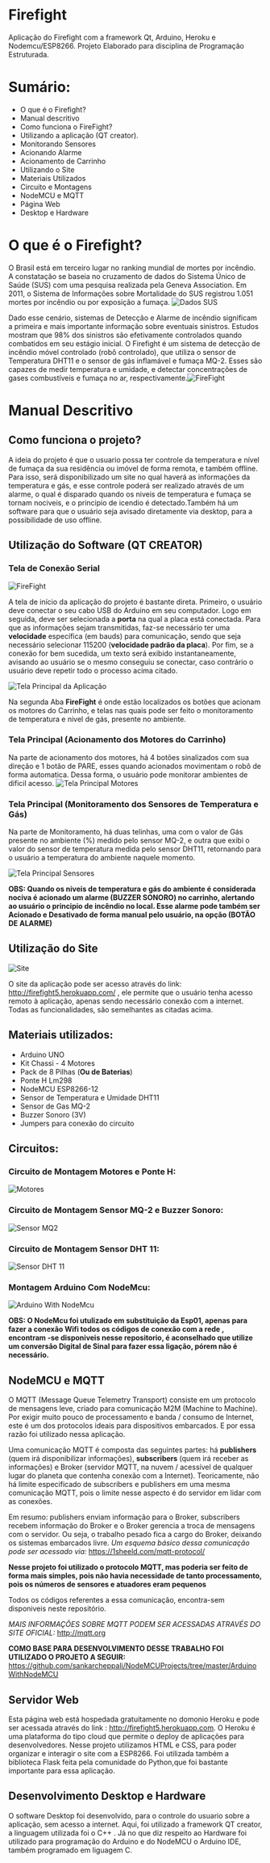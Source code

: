 # Firefight
Aplicação do Firefight com a framework Qt, Arduino, Heroku e Nodemcu/ESP8266.
Projeto Elaborado para disciplina de Programação Estruturada.

# Sumário:
* O que é o Firefight? 
* Manual descritivo
* Como funciona o FireFight?
* Utilizando a aplicação (QT creator).
* Monitorando Sensores
* Acionando Alarme
* Acionamento de Carrinho
* Utilizando o Site
* Materiais Utilizados
* Circuito e Montagens
* NodeMCU e MQTT
* Página Web
* Desktop e Hardware

# O que é o Firefight? 
  O Brasil está em terceiro lugar no ranking mundial de mortes por incêndio. A constatação se baseia no cruzamento de dados do Sistema Único de Saúde (SUS) com uma pesquisa realizada pela Geneva Association. Em 2011, o Sistema de Informações sobre Mortalidade do SUS registrou 1.051 mortes por incêndio ou por exposição a fumaça.  ![Dados SUS](pic/1.jpg)
  
  
   Dado esse cenário, sistemas de Detecção e Alarme de incêndio significam a primeira e mais importante informação sobre eventuais sinistros. Estudos mostram que 98% dos sinistros são efetivamente controlados quando combatidos em seu estágio inicial.
   O Firefight é um sistema de detecção de incêndio móvel controlado (robô controlado),  que utiliza  o sensor de Temperatura DHT11 e o sensor de gás inflamável e fumaça MQ-2. Esses  são capazes de  medir temperatura e umidade, e detectar concentrações de gases combustíveis e fumaça no ar, respectivamente.![FireFight](pic/2.jpeg)
   
# Manual Descritivo 
## Como funciona o projeto?
  A ideia do projeto é que o usuario possa ter controle da temperatura e nível de fumaça da sua residência ou imóvel de forma remota, e também offline. Para isso, será disponibilizado um site no qual haverá as informações da temperatura e gás, e esse controle poderá ser realizado através de um alarme, o qual é disparado quando os niveis de temperatura e fumaça se tornam nociveis, e o principio de icendio é detectado.Também há um software para que o usuário seja avisado diretamente via desktop, para a possibilidade de uso offline.
  
## Utilização do Software (QT CREATOR)
### Tela de Conexão Serial
![FireFight](pic/77.PNG)


A tela de início da aplicação do projeto é bastante direta. Primeiro, o usuário deve conectar o seu cabo USB do Arduino em seu computador. Logo em seguida, deve ser selecionada a **porta** na qual a placa está conectada. Para que as informações sejam transmitidas, faz-se necessário ter uma **velocidade** específica (em bauds) para comunicação, sendo  que seja necessário selecionar 115200 (**velocidade  padrão da placa**). Por fim, se a conexão for bem sucedida, um  texto será exibido instantaneamente, avisando ao usuário se o mesmo conseguiu se conectar, caso contrário o usuário deve repetir todo o processo acima citado.

![Tela Principal da Aplicação](pic/3.png)

Na segunda Aba **FireFight** é onde estão localizados os botões que acionam os motores do Carrinho, e telas nas quais pode ser feito o monitoramento de temperatura e nivel de gás, presente no ambiente.

### Tela Principal (Acionamento dos Motores do Carrinho)

 Na parte de acionamento dos motores, há 4 botões sinalizados com sua direção e 1 botão de PARE, esses quando acionados movimentam o robô de forma automatica. Dessa forma, o usuário pode  monitorar ambientes de dificil acesso.
![Tela Principal Motores ](pic/4.png)
### Tela Principal (Monitoramento dos Sensores de Temperatura e Gás)
 Na parte de Monitoramento, há duas telinhas, uma com o valor de Gás presente no ambiente (%)  medido pelo sensor MQ-2, e outra que exibi o valor do sensor de temperatura medida pelo sensor DHT11, retornando para o usuário a temperatura do ambiente naquele momento. 
  
  ![Tela Principal Sensores ](pic/5.png)
  
  **OBS: Quando os niveis de temperatura e gás  do ambiente é considerada nociva é acionado um alarme (BUZZER SONORO) no carrinho, alertando ao usuário o principio de incêndio no local.  Esse alarme pode também ser Acionado e Desativado de forma manual pelo usuário, na opção (BOTÃO DE ALARME)**
 
## Utilização do Site 
  ![Site](pic/6.PNG)
  
  O site da aplicação pode ser acesso através do   link: http://firefight5.herokuapp.com/ , ele  permite que o usuário tenha acesso remoto à aplicação, apenas sendo necessário conexão com a internet. Todas as funcionalidades, são semelhantes as citadas acima.
  
## Materiais utilizados:
* Arduino UNO
* Kit Chassi - 4 Motores
* Pack de 8 Pilhas (**Ou de Baterias**)
* Ponte H Lm298
* NodeMCU ESP8266-12
* Sensor de Temperatura e Umidade DHT11
* Sensor de Gas MQ-2 
* Buzzer Sonoro (3V)
* Jumpers para conexão do circuito

## Circuitos:

### Circuito de Montagem  Motores e Ponte H:
![Motores](pic/9.png)

### Circuito de Montagem Sensor MQ-2 e Buzzer Sonoro:
![Sensor MQ2](pic/7.jpg)
### Circuito de Montagem Sensor DHT 11:
![Sensor DHT 11](pic/8.png)
### Montagem Arduino Com NodeMcu:
![Arduino With NodeMcu](pic/10.jpg)


**OBS: O NodeMcu foi utulizado em substituição da Esp01, apenas para fazer a conexão Wifi todos os códigos de conexão com a rede , encontram -se disponiveis nesse repositorio, é aconselhado que utilize um conversão Digital de Sinal para fazer essa ligação, pórem não é necessário.**

## NodeMCU e MQTT
O MQTT (Message Queue Telemetry Transport) consiste em um protocolo de mensagens leve, criado para comunicação M2M (Machine to Machine). Por exigir muito pouco  de processamento e banda / consumo de Internet, este é um dos protocolos ideais para dispositivos embarcados. E por essa razão foi utilizado nessa aplicação. 

Uma comunicação MQTT é composta das seguintes partes: há **publishers** (quem irá disponibilizar informações), **subscribers** (quem irá receber as informações) e Broker (servidor MQTT, na nuvem / acessível de qualquer lugar do planeta que contenha conexão com a Internet). Teoricamente, não há limite especificado de subscribers e publishers em uma mesma comunicação MQTT, pois o limite nesse aspecto  é do servidor em lidar com as conexões.

Em resumo:  publishers enviam informação para o Broker, subscribers recebem informação do Broker e o Broker gerencia a troca de mensagens com o servidor. Ou seja, o trabalho pesado fica a cargo do Broker, deixando os sistemas embarcados livre.
*Um esquema básico dessa comunicação pode ser acessado via:* https://1sheeld.com/mqtt-protocol/

**Nesse projeto foi utilizado o protocolo MQTT, mas poderia ser feito de forma mais simples, pois não havia necessidade de tanto processamento, pois os números de sensores e atuadores eram pequenos**


Todos os códigos referentes a essa comunicação, encontra-sem disponiveis neste repositório. 

*MAIS INFORMAÇÕES SOBRE MQTT PODEM SER ACESSADAS ATRAVÉS  DO SITE OFICIAL:* http://mqtt.org


**COMO BASE PARA DESENVOLVIMENTO DESSE TRABALHO FOI UTILIZADO  O PROJETO A SEGUIR:** https://github.com/sankarcheppali/NodeMCUProjects/tree/master/ArduinoWithNodeMCU

## Servidor Web
Esta página web está hospedada gratuitamente no  domonio Heroku e pode ser acessada através do link : http://firefight5.herokuapp.com.
O Heroku é uma plataforma do tipo cloud que permite o deploy de aplicações para desenvolvedores. Nesse projeto utilizamos HTML e CSS, para poder organizar e interagir  o site com a  ESP8266. Foi utilizada também a biblioteca Flask feita pela comunidade do Python,que foi bastante importante para essa aplicação.

## Desenvolvimento Desktop e Hardware

O software Desktop foi desenvolvido, para o controle do usuario sobre a aplicação, sem acesso a internet.  Aqui, foi utilizado a framework QT creator, a linguagem utilizada foi o C++ . Já no que diz respeito ao Hardware foi utilizado para programação do Arduino e do NodeMCU o Arduino IDE, também programado em liguagem C.


